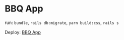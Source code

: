 # BBQ App

run: `bundle`, `rails db:migrate`, `yarn build:css`, `rails s`

Deploy: [BBQ App](https://bbq-friends-app.herokuapp.com/ru)
